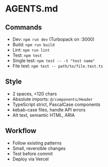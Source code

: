 # AGENTS.md

## Commands
- Dev: `npm run dev` (Turbopack on :3000)
- Build: `npm run build`
- Lint: `npm run lint`
- Test: `npm test`
- Single test: `npm test -- -t "test name"`
- File test: `npm test -- path/to/file.test.ts`

## Style
- 2 spaces, <120 chars
- Absolute imports: `@/components/Header`
- TypeScript strict, PascalCase components
- kebab-case files, handle API errors
- Alt text, semantic HTML, ARIA

## Workflow
- Follow existing patterns
- Small, reversible changes
- Test before commit
- Deploy via Vercel